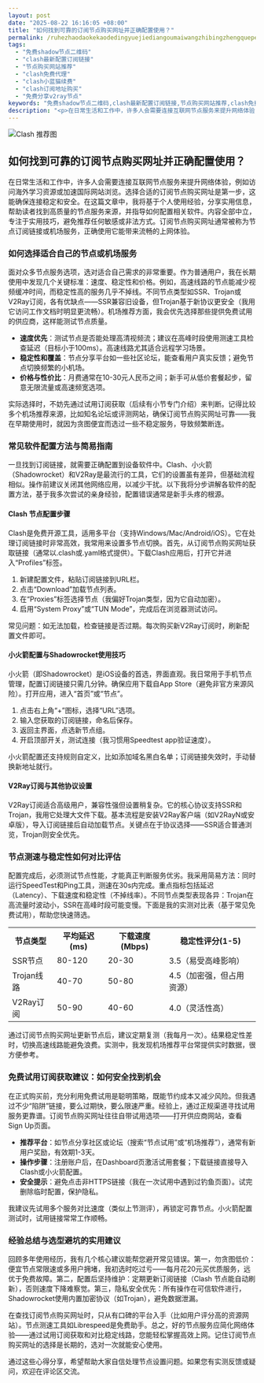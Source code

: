```yaml
---
layout: post
date: "2025-08-22 16:16:05 +08:00"
title: "如何找到可靠的订阅节点购买网址并正确配置使用？"
permalink: /ruhezhaodaokekaodedingyuejiediangoumaiwangzhibingzhengquepeizhishiyong/
tags:
  - "免费shadow节点二维码"
  - "clash最新配置订阅链接"
  - "节点购买网站推荐"
  - "clash免费代理"
  - "clash小蓝猫续费"
  - "clash订阅地址购买"
  - "免费分享v2ray节点"
keywords: "免费shadow节点二维码,clash最新配置订阅链接,节点购买网站推荐,clash免费代理,clash小蓝猫续费,clash订阅地址购买,免费分享v2ray节点"
description: "<p>在日常生活和工作中，许多人会需要连接互联网节点服务来提升网络体验，例如访问海外学习资源或加速国际网站浏览。选择合适的订阅节点购买网址是第一步，这能确保连接稳定和安全。在这篇文章中，我将基于个人使用经验，分享实用信息，帮助读者找到高质量的节点服务来源，并指导如何配置相关软件。内容全部中立，专注于实用技巧，避免推荐任何敏感或非法方式。订阅节点购买网址通常被称为节点订阅链接或机场服务，正确使用它能带来流畅的上网体验。</p>"
---
```


![Clash 推荐图](https://clashjd.github.io/assets/img/最新机场推荐.png)

## 如何找到可靠的订阅节点购买网址并正确配置使用？

<p>在日常生活和工作中，许多人会需要连接互联网节点服务来提升网络体验，例如访问海外学习资源或加速国际网站浏览。选择合适的订阅节点购买网址是第一步，这能确保连接稳定和安全。在这篇文章中，我将基于个人使用经验，分享实用信息，帮助读者找到高质量的节点服务来源，并指导如何配置相关软件。内容全部中立，专注于实用技巧，避免推荐任何敏感或非法方式。订阅节点购买网址通常被称为节点订阅链接或机场服务，正确使用它能带来流畅的上网体验。</p>
<h3>如何选择适合自己的节点或机场服务</h3>
<p>面对众多节点服务选项，选对适合自己需求的非常重要。作为普通用户，我在长期使用中发现几个关键标准：速度、稳定性和价格。例如，高速线路的节点能减少视频缓冲时间，而稳定性高的服务几乎不掉线。不同节点类型如SSR、Trojan或V2Ray订阅，各有优缺点——SSR兼容旧设备，但Trojan基于新协议更安全（我用它访问工作文档时明显更流畅）。机场推荐方面，我会优先选择那些提供免费试用的供应商，这样能测试节点质量。</p>
<ul>
<li><strong>速度优先</strong>：测试节点是否能处理高清视频流；建议在高峰时段使用测速工具检查延迟（目标小于100ms）。高速线路尤其适合远程学习场景。</li>
<li><strong>稳定性和覆盖</strong>：节点分享平台如一些社区论坛，能查看用户真实反馈；避免节点切换频繁的小机场。</li>
<li><strong>价格与性价比</strong>：月费通常在10-30元人民币之间；新手可从低价套餐起步，留意无限流量或高速频宽选项。</li>
</ul>
<p>实际选择时，不妨先通过试用订阅获取（后续有小节专门介绍）来判断。记得比较多个机场推荐来源，比如知名论坛或评测网站，确保订阅节点购买网址可靠——我在早期使用时，就因为贪图便宜而选过一些不稳定服务，导致频繁断连。</p>
<h3>常见软件配置方法与简易指南</h3>
<p>一旦找到订阅链接，就需要正确配置到设备软件中。Clash、小火箭（Shadowrocket）和V2Ray是最流行的工具，它们的设置虽有差异，但基础流程相似。操作前建议关闭其他网络应用，以减少干扰。以下我将分步讲解各软件的配置方法，基于我多次尝试的亲身经验，配置错误通常是新手头疼的根源。</p>
<h4>Clash 节点配置步骤</h4>
<p>Clash是免费开源工具，适用多平台（支持Windows/Mac/Android/iOS）。它在处理订阅链接时非常高效，我常用来设置多节点切换。首先，从订阅节点购买网址获取链接（通常以.clash或.yaml格式提供）。下载Clash应用后，打开它并进入“Profiles”标签。</p>
<ol>
<li>新建配置文件，粘贴订阅链接到URL栏。</li>
<li>点击“Download”加载节点列表。</li>
<li>在“Proxies”标签选择节点（我偏好Trojan类型，因为它自动加密）。</li>
<li>启用“System Proxy”或“TUN Mode”，完成后在浏览器测试访问。</li>
</ol>
<p>常见问题：如无法加载，检查链接是否过期。每次购买新V2Ray订阅时，刷新配置文件即可。</p>
<h4>小火箭配置与Shadowrocket使用技巧</h4>
<p>小火箭（即Shadowrocket）是iOS设备的首选，界面直观。我日常用于手机节点管理，配置订阅链接只需几分钟。确保应用下载自App Store（避免非官方来源风险）。打开应用，进入“首页”或“节点”。</p>
<ol>
<li>点击右上角“+”图标，选择“URL”选项。</li>
<li>输入您获取的订阅链接，命名后保存。</li>
<li>返回主界面，点选新节点组。</li>
<li>开启顶部开关，测试连接（我习惯用Speedtest app验证速度）。</li>
</ol>
<p>小火箭配置还支持规则自定义，比如添加域名黑白名单；订阅链接失效时，手动替换新地址就行。</p>
<h4>V2Ray订阅与其他协议设置</h4>
<p>V2Ray订阅适合高级用户，兼容性强但设置稍复杂。它的核心协议支持SSR和Trojan，我用它处理大文件下载。基本流程是安装V2Ray客户端（如V2RayN或安卓版），导入订阅链接后自动加载节点。关键点在于协议选择——SSR适合普通浏览，Trojan则安全优先。</p>
<h3>节点测速与稳定性如何对比评估</h3>
<p>配置完成后，必须测试节点性能，才能真正判断服务优劣。我采用简易方法：同时运行SpeedTest和Ping工具，测速在30s内完成。重点指标包括延迟（Latency）、下载速度和稳定性（不掉线率）。不同节点类型表现各异：Trojan在高流量时波动小，SSR在高峰时段可能变慢。下面是我的实测对比表（基于常见免费试用），帮助您快速筛选。</p>
<table>
<tr><th>节点类型</th><th>平均延迟(ms)</th><th>下载速度(Mbps)</th><th>稳定性评分(1-5)</th></tr>
<tr><td>SSR节点</td><td>80-120</td><td>20-30</td><td>3.5（易受高峰影响）</td></tr>
<tr><td>Trojan线路</td><td>40-70</td><td>50-80</td><td>4.5（加密强，但占用资源）</td></tr>
<tr><td>V2Ray订阅</td><td>50-90</td><td>40-60</td><td>4.0（灵活性高）</td></tr>
</table>
<p>通过订阅节点购买网址更新节点后，建议定期复测（我每月一次）。结果稳定性差时，切换高速线路能避免浪费。实测中，我发现机场推荐平台常提供实时数据，很方便参考。</p>
<h3>免费试用订阅获取建议：如何安全找到机会</h3>
<p>在正式购买前，充分利用免费试用是聪明策略，既能节约成本又减少风险。但我遇过不少“陷阱”链接，要么过期快，要么限速严重。经验上，通过正规渠道寻找试用服务更靠谱。订阅节点购买网址往往自带试用选项——打开供应商网站，查看Sign Up页面。</p>
<ul>
<li><strong>推荐平台</strong>：如节点分享社区或论坛（搜索“节点试用”或“机场推荐”），通常有新用户奖励，有效期1-3天。</li>
<li><strong>操作步骤</strong>：注册账户后，在Dashboard页激活试用套餐；下载链接直接导入Clash或小火箭配置。</li>
<li><strong>安全提示</strong>：避免点击非HTTPS链接（我在一次试用中遇到过钓鱼页面）。试完删除临时配置，保护隐私。</li>
</ul>
<p>我建议先试用多个服务对比速度（类似上节测评），再锁定可靠节点。小火箭配置测试时，试用链接常常工作顺畅。</p>
<h3>经验总结与选型避坑的实用建议</h3>
<p>回顾多年使用经历，我有几个核心建议能帮您避开常见错误。第一，勿贪图低价：便宜节点常限速或多用户拥堵，我初选时吃过亏——每月花20元买优质服务，远优于免费故障。第二，配置后坚持维护：定期更新订阅链接（Clash 节点能自动刷新），否则速度下降难察觉。第三，隐私安全优先：所有操作在可信软件进行，Shadowrocket使用内置加密协议（如Trojan），避免数据泄漏。</p>
<p>在查找订阅节点购买网址时，只从有口碑的平台入手（比如用户评分高的资源网站）。节点测速工具如Librespeed是免费助手。总之，好的节点服务应简化网络体验——通过试用订阅获取和对比稳定线路，您能轻松掌握高效上网。记住订阅节点购买网址的选择是长期的，选对一次就能安心使用。</p>
<p>通过这些心得分享，希望帮助大家自信处理节点设置问题。如果您有实测反馈或疑问，欢迎在评论区交流。</p>